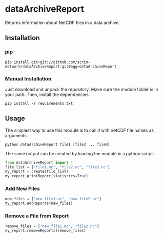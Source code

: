 # dataArchiveReport
Returns information about NetCDF files in a data archive.

## Installation

### pip

```
pip install git+git://github.com/scrim-network/dataArchiveReport.git#egg=dataArchiveReport
```

### Manual Installation

Just download and unpack the repository. Make sure the module folder is in your path. Then, install the dependencies:

```
pip install -r requirements.txt
```

## Usage

The simplest way to use this module is to call it with netCDF file names as arguments:

```
python dataArchiveReport file1 [file2 ... fileN]
```

The same output can be created by loading the module in a python script:

```python
from dataArchiveReport import *
file_list = ["file1.nc", "file2.nc", "file3.nc"]
my_report = create(file_list)
my_report.printReport(statistics=True)
```

### Add New Files

```python
new_files = ["new_file1.nc", "new_file2.nc"]
my_report.addReports(new_files)
```

### Remove a File from Report

```python
remove_files = ["new_file1.nc", "file2.nc"]
my_report.removeReports(remove_files)
```
